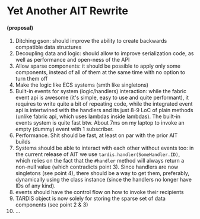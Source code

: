 # Yet Another AIT Rewrite
#### (proposal)
 
1. Ditching gson: should improve the ability to create backwards compatible 
data structures
2. Decoupling data and logic: should allow to improve serialization code, 
as well as performance and open-ness of the API
3. Allow sparse components: it should be possible to apply only some components,
instead of all of them at the same time with no option to turn them off
4. Make the logic like ECS systems (smth like singletons)
5. Built-in events for system (logic/handlers) interaction: while the fabric
event api is awesome (it's simple, easy to use and quite performant), 
it requires to write quite a bit of repeating code, while the integrated event
api is intertwined with the handlers and its just 8-9 LoC of plain methods 
(unlike fabric api, which uses lambdas inside lambdas). The built-in events system
is quite fast btw. About 7ms on my laptop to invoke an empty (dummy) event with 1 
subscriber.
6. Performance. Shit should be fast, at least on par with the prior AIT builds
7. Systems should be able to interact with each other without events too:
in the current release of AIT we use `tardis.handler(SomeHandler.ID)`,
which relies on the fact that the `#handler` method will always return a non-null
value (which contradicts point 3). Since handlers are now singletons (see point 4),
there should be a way to get them, preferably, dynamically using the class instance
(since the handlers no longer have IDs of any kind).
8. events should have the control flow on how to invoke their recipients
9. TARDIS object is now solely for storing the sparse set of data components (see point 2 & 3)
10. ...